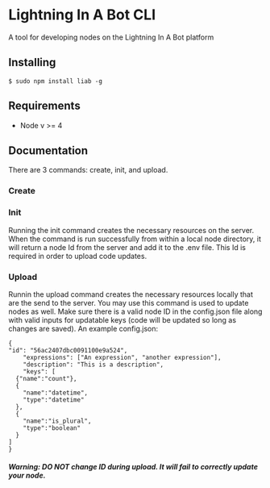 # Lightning In A Bot CLI
A tool for developing nodes on the Lightning In A Bot platform

## Installing
```
$ sudo npm install liab -g
```
## Requirements
- Node v >= 4

## Documentation

There are 3 commands: create, init, and upload.

### Create

### Init

Running the init command creates the necessary resources on the server. When the command is run successfully from within a local node directory, it will return a node Id from the server and add it to the .env file. This Id is required in order to upload code updates.

### Upload

Runnin the upload command creates the necessary resources locally that are the send to the server. You may use this command is used to update nodes as well. Make sure there is a valid node ID in the config.json file along with valid inputs for updatable keys (code will be updated so long as changes are saved). An example config.json:

	{
  	"id": "56ac2407dbc0091100e9a524",
 		"expressions": ["An expression", "another expression"],
 		"description": "This is a description",
 		"keys": [
      {"name":"count"},
      {
        "name":"datetime",
        "type":"datetime"
      },
      {
        "name":"is_plural",
        "type":"boolean"
      }
    ]
	}

##### Warning: DO NOT change ID during upload. It will fail to correctly update your node.


